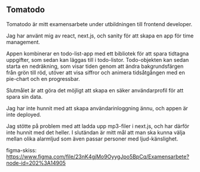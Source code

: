 ## Tomatodo 


Tomatodo är mitt examensarbete under utbildningen till frontend developer. 


Jag har använt mig av react, next.js, och sanity för att skapa en app för time management. 


Appen kombinerar en todo-list-app med ett bibliotek för att spara tidtagna uppgifter, som sedan kan läggas till i todo-listor. Todo-objekten kan sedan starta en nedräkning, som visar tiden genom att ändra bakgrundsfärgen från grön till röd, utöver att visa siffror och animera tidsåtgången med en pie-chart och en progressbar. 


Slutmålet är att göra det möjligt att skapa en säker användarprofil för att spara sin data.


Jag har inte hunnit med att skapa användarinloggning ännu, och appen är inte deployed. 

Jag stötte på problem med att ladda upp mp3-filer i next.js, och har därför inte hunnit med det heller. I slutändan är mitt mål att man ska kunna välja mellan olika alarmljud som även passar personer med ljud-känslighet. 

figma-skiss:
https://www.figma.com/file/23nK4gjMo9OyygJpo5BpCq/Examensarbete?node-id=202%3A14905 
